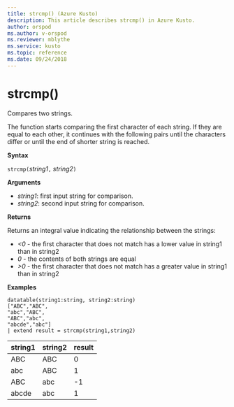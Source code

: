 ```yaml
---
title: strcmp() (Azure Kusto)
description: This article describes strcmp() in Azure Kusto.
author: orspod
ms.author: v-orspod
ms.reviewer: mblythe
ms.service: kusto
ms.topic: reference
ms.date: 09/24/2018
---
```

# strcmp()

Compares two strings.

The function starts comparing the first character of each string. If they are equal to each other, it continues with the following pairs until the characters differ or until the end of shorter string is reached.

**Syntax**

`strcmp(`*string1*`,` *string2*`)` 

**Arguments**

* *string1*: first input string for comparison. 
* *string2*: second input string for comparison.

**Returns**

Returns an integral value indicating the relationship between the strings:
* *<0* - the first character that does not match has a lower value in string1 than in string2
* *0* - the contents of both strings are equal
* *>0* - the first character that does not match has a greater value in string1 than in string2

**Examples**

```
datatable(string1:string, string2:string)
["ABC","ABC",
"abc","ABC",
"ABC","abc",
"abcde","abc"]
| extend result = strcmp(string1,string2)
```

|string1|string2|result|
|---|---|---|
|ABC|ABC|0|
|abc|ABC|1|
|ABC|abc|-1|
|abcde|abc|1|

